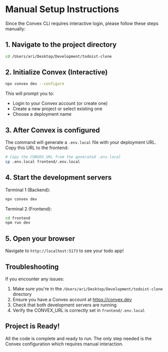 # Manual Setup Instructions

Since the Convex CLI requires interactive login, please follow these steps manually:

## 1. Navigate to the project directory
```bash
cd /Users/ari/Desktop/Development/todoist-clone
```

## 2. Initialize Convex (Interactive)
```bash
npx convex dev --configure
```

This will prompt you to:
- Login to your Convex account (or create one)
- Create a new project or select existing one
- Choose a deployment name

## 3. After Convex is configured
The command will generate a `.env.local` file with your deployment URL. Copy this URL to the frontend:

```bash
# Copy the CONVEX_URL from the generated .env.local
cp .env.local frontend/.env.local
```

## 4. Start the development servers

Terminal 1 (Backend):
```bash
npx convex dev
```

Terminal 2 (Frontend):
```bash
cd frontend
npm run dev
```

## 5. Open your browser
Navigate to `http://localhost:5173` to see your todo app!

## Troubleshooting

If you encounter any issues:
1. Make sure you're in the `/Users/ari/Desktop/Development/todoist-clone` directory
2. Ensure you have a Convex account at https://convex.dev
3. Check that both development servers are running
4. Verify the CONVEX_URL is correctly set in `frontend/.env.local`

## Project is Ready!

All the code is complete and ready to run. The only step needed is the Convex configuration which requires manual interaction.